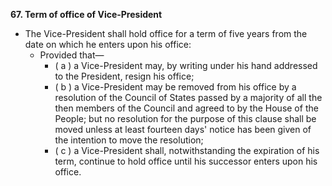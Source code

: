 **67\. Term of office of Vice-President**
- The Vice-President shall hold office for a term of five years from the date on which he enters upon his office: 
	- Provided that—
		- ( a ) a Vice-President may, by writing under his hand addressed to the President, resign his office;
		- ( b ) a Vice-President may be removed from his office by a resolution of the Council of States passed by a majority of all the then members of the Council and agreed to by the House of the People; but no resolution for the purpose of this clause shall be moved unless at least fourteen days' notice has been given of the intention to move the resolution;
		- ( c ) a Vice-President shall, notwithstanding the expiration of his term, continue to hold office until his successor enters upon his office.
